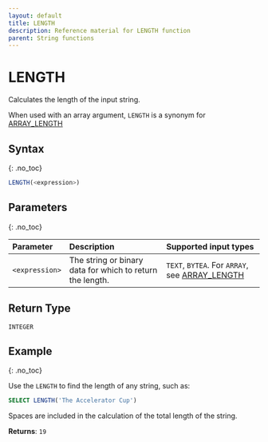 ```yaml
---
layout: default
title: LENGTH
description: Reference material for LENGTH function
parent: String functions
---
```


# LENGTH

Calculates the length of the input string.

When used with an array argument, `LENGTH` is a synonym for [ARRAY_LENGTH](../array/array-length.md)

## Syntax
{: .no_toc}

```sql
LENGTH(<expression>)
```
## Parameters
{: .no_toc}

| Parameter      | Description                                  |Supported input types |
| :--------------| :--------------------------------------------|:----------------------|
| `<expression>` | The string or binary data for which to return the length.   | `TEXT`, `BYTEA`. For `ARRAY`, see [ARRAY_LENGTH](../array/array-length.md) |

## Return Type
`INTEGER`

## Example
{: .no_toc}

Use the `LENGTH` to find the length of any string, such as:

```sql
SELECT LENGTH('The Accelerator Cup')
```
Spaces are included in the calculation of the total length of the string.

**Returns**: `19`
